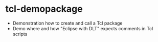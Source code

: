 # tcl-demopackage
- Demonstration how to create and call a Tcl package 
- Demo where and how "Eclipse with DLT" expects comments in Tcl scripts
